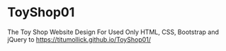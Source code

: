 # ToyShop01
The Toy Shop Website Design For Used Only HTML, CSS, Bootstrap and jQuery to
https://titumollick.github.io/ToyShop01/
